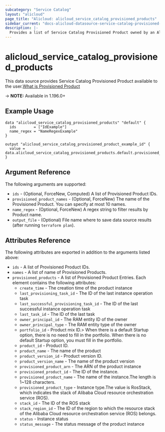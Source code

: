 ```yaml
---
subcategory: "Service Catalog"
layout: "alicloud"
page_title: "Alicloud: alicloud_service_catalog_provisioned_products"
sidebar_current: "docs-alicloud-datasource-service-catalog-provisioned-products"
description: |-
  Provides a list of Service Catalog Provisioned Product owned by an Alibaba Cloud account.
---
```


# alicloud_service_catalog_provisioned_products

This data source provides Service Catalog Provisioned Product available to the user.[What is Provisioned Product](https://www.alibabacloud.com/help/en/servicecatalog/latest/api-doc-servicecatalog-2021-09-01-api-doc-launchproduct)

-> **NOTE:** Available in 1.196.0+

## Example Usage

```
data "alicloud_service_catalog_provisioned_products" "default" {
  ids        = ["IdExample"]
  name_regex = "NameRegexExample"
}

output "alicloud_service_catalog_provisioned_product_example_id" {
  value = data.alicloud_service_catalog_provisioned_products.default.provisioned_products.0.id
}
```

## Argument Reference

The following arguments are supported:
* `ids` - (Optional, ForceNew, Computed) A list of Provisioned Product IDs.
* `provisioned_product_names` - (Optional, ForceNew) The name of the Provisioned Product. You can specify at most 10 names.
* `name_regex` - (Optional, ForceNew) A regex string to filter results by Product name.
* `output_file` - (Optional) File name where to save data source results (after running `terraform plan`).


## Attributes Reference

The following attributes are exported in addition to the arguments listed above:
* `ids` - A list of Provisioned Product IDs.
* `names` - A list of name of Provisioned Products.
* `provisioned_products` - A list of Provisioned Product Entries. Each element contains the following attributes:
    * `create_time` - The creation time of the product instance
    * `last_provisioning_task_id` - The ID of the last instance operation task
    * `last_successful_provisioning_task_id` - The ID of the last successful instance operation task
    * `last_task_id` - The ID of the last task
    * `owner_principal_id` - The RAM entity ID of the owner
    * `owner_principal_type` - The RAM entity type of the owner
    * `portfolio_id` - Product mix ID.> When there is a default Startup option, there is no need to fill in the portfolio. When there is no default Startup option, you must fill in the portfolio. 
    * `product_id` - Product ID.
    * `product_name` - The name of the product
    * `product_version_id` - Product version ID.
    * `product_version_name` - The name of the product version
    * `provisioned_product_arn` - The ARN of the product instance
    * `provisioned_product_id` - The ID of the instance.
    * `provisioned_product_name` - The name of the instance.The length is 1~128 characters.
    * `provisioned_product_type` - Instance type.The value is RosStack, which indicates the stack of Alibaba Cloud resource orchestration service (ROS).
    * `stack_id` - The ID of the ROS stack
    * `stack_region_id` - The ID of the region to which the resource stack of the Alibaba Cloud resource orchestration service (ROS) belongs.
    * `status` - Instance status
    * `status_message` - The status message of the product instance
